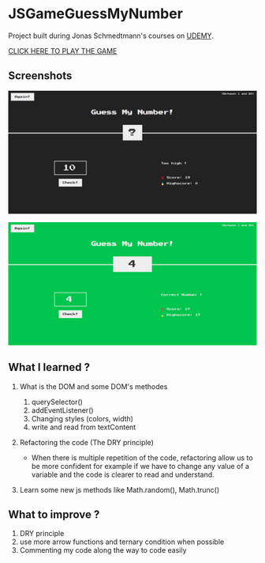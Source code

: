 # JSGameGuessMyNumber
Project built during Jonas Schmedtmann's courses on [UDEMY](https://www.udemy.com/course/the-complete-javascript-course/).

[CLICK HERE TO PLAY THE GAME](https://paul21777.github.io/JSGameGuessMyNumber/)

## Screenshots
![](screenshots-base.png)

![](screenshot-valid.png)



## What I learned ?
1. What is the DOM and some DOM's methodes
	1. querySelector()
	2. addEventListener()
	4. Changing styles (colors, width)
	5. write and read from textContent

2.  Refactoring the code (The DRY principle)

	- When there is multiple repetition of the code, refactoring allow us to be more confident for example if we have to change any value of a variable and the code is clearer to read and understand. 

3. Learn some new js methods like Math.random(), Math.trunc()


## What to improve ?
1. DRY principle
2. use more arrow functions and ternary condition when possible
3. Commenting my code along the way to code easily
